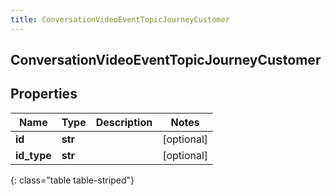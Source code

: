 ```yaml
---
title: ConversationVideoEventTopicJourneyCustomer
---
```

## ConversationVideoEventTopicJourneyCustomer

## Properties

|Name | Type | Description | Notes|
|------------ | ------------- | ------------- | -------------|
| **id** | **str** |  | [optional] |
| **id_type** | **str** |  | [optional] |
{: class="table table-striped"}



